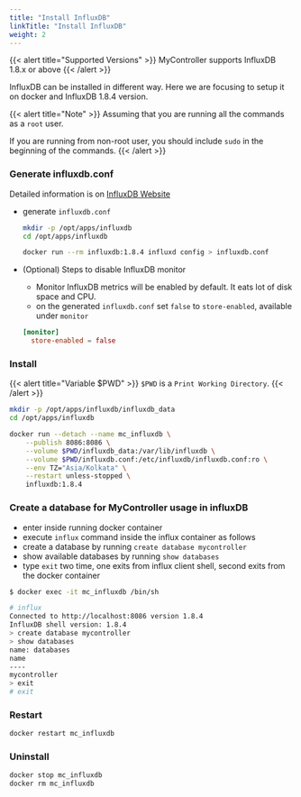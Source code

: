 ```yaml
---
title: "Install InfluxDB"
linkTitle: "Install InfluxDB"
weight: 2
---
```


{{< alert title="Supported Versions" >}}
MyController supports InfluxDB 1.8.x or above
{{< /alert >}}

InfluxDB can be installed in different way. Here we are focusing to setup it on docker and InfluxDB 1.8.4 version.

{{< alert title="Note" >}}
Assuming that you are running all the commands as a `root` user.

If you are running from non-root user, you should include `sudo` in the beginning of the commands.
{{< /alert >}}


### Generate influxdb.conf
Detailed information is on [InfluxDB Website](https://docs.influxdata.com/influxdb/v1.8/administration/config/)

* generate `influxdb.conf`

  ```bash
  mkdir -p /opt/apps/influxdb
  cd /opt/apps/influxdb

  docker run --rm influxdb:1.8.4 influxd config > influxdb.conf
  ```

* (Optional) Steps to disable InfluxDB monitor
  * Monitor InfluxDB metrics will be enabled by default. It eats lot of disk space and CPU.
  * on the generated `influxdb.conf` set `false` to `store-enabled`, available under `monitor`
  ```toml
  [monitor]
    store-enabled = false
  ```

### Install
{{< alert title="Variable $PWD" >}}
`$PWD` is a `Print Working Directory`.
{{< /alert >}}

```bash
mkdir -p /opt/apps/influxdb/influxdb_data
cd /opt/apps/influxdb

docker run --detach --name mc_influxdb \
    --publish 8086:8086 \
    --volume $PWD/influxdb_data:/var/lib/influxdb \
    --volume $PWD/influxdb.conf:/etc/influxdb/influxdb.conf:ro \
    --env TZ="Asia/Kolkata" \
    --restart unless-stopped \
    influxdb:1.8.4
```

### Create a database for MyController usage in influxDB
* enter inside running docker container
* execute `influx` command inside the influx container as follows
* create a database by running `create database mycontroller`
* show available databases by running `show databases`
* type `exit` two time, one exits from influx client shell, second exits from the docker container

```bash
$ docker exec -it mc_influxdb /bin/sh

# influx
Connected to http://localhost:8086 version 1.8.4
InfluxDB shell version: 1.8.4
> create database mycontroller
> show databases
name: databases
name
----
mycontroller
> exit
# exit
```

### Restart
```bash
docker restart mc_influxdb
```

### Uninstall
```bash
docker stop mc_influxdb
docker rm mc_influxdb
```
